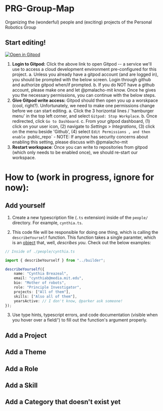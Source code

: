 # PRG-Group-Map
Organizing the (wonderful) people and (exciting) projects of the Personal Robotics Group

## Start editing!

[![Open in Gitpod](https://gitpod.io/button/open-in-gitpod.svg)](https://gitpod.io/#https://github.com/mitmedialab/PRG-Group-Map)

1. **Login to Gitpod:** Click the above link to open Gitpod -- a service we'll use to access a cloud development environment pre-configured for this project.
    a. Unless you already have a gitpod account (and are logged in), you should be prompted with the below screen. Login through github and authorize gitpod when/if prompted.
    b. If you do NOT have a github account, please make one and let @pmalacho-mit know. Once he gives you the necessary permissions, you can continue with the below steps. 
2. **Give Gitpod write access:** Gitpod should then open you up a worskpace (cool, right?). Unfortunately, we need to make one permissions change before we can start editing.
    a. Click the 3 horizontal lines / 'hamburger menu' in the top left corner, and select `Gitpod: Stop Workplace`.
    b. Once redirected, click `Go to Dashboard`.
    c. From your gitpod dashboard, (1) click on your user icon, (2) navigate to _Settings_ > _Integrations_, (3) click on the menu beside 'Github', (4) select `Edit Permissions , and then enable `public_repo`
        - NOTE: If anyone has security concerns about enabling this setting, please discuss with @pmalacho-mit
3. **Restart workspace**: Once you can write to repositories from gitpod (which only needs to be enabled once), we should re-start our workspace.

# How to (work in progress, ignore for now):

## Add yourself

1. Create a new typescription file (`.ts` extension) inside of the `people/` directory. For example, `cynthia.ts`.

2. This code file will be responsible for doing one thing, which is calling the `describeYourself` function. This function takes a single paramter, which is an [object](https://www.w3schools.com/js/js_objects.asp) that, well, *describes you*. Check out the below examples:

```ts
// Inside of ./people/cynthia.ts

import { describeYourself } from "../builder";

describeYourself({
    name: "Cynthia Breazeal",
    email: "cynthiab@media.mit.edu",
    bio: "Mother of robots",
    role: "Principle Investigator",
    projects: ["All of them"],
    skills: ["Also all of them"],
    yearsActive: // I don't know, @parker ask someone!
});
```

3. Use type hints, typescript errors, and code documentation (visible when you hover over a field/') to fill out the function's argument properly. 

## Add a Project

## Add a Theme

## Add a Role

## Add a Skill

## Add a Category that doesn't exist yet
